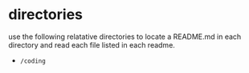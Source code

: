 # directories
use the following relatative directories to locate a README.md in each directory and read each file listed in each readme.
* `/coding`
